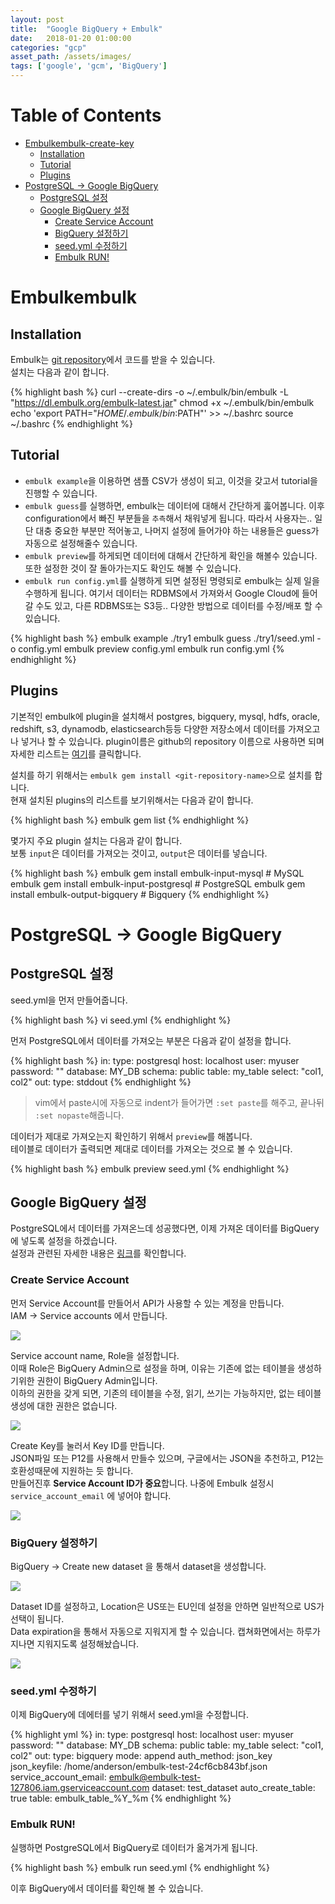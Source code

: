```yaml
---
layout: post
title:  "Google BigQuery + Embulk"
date:   2018-01-20 01:00:00
categories: "gcp"
asset_path: /assets/images/
tags: ['google', 'gcm', 'BigQuery']
---
```


# Table of Contents

- [Embulkembulk-create-key](#embulkembulk-create-key)
  - [Installation](#installation)
  - [Tutorial](#tutorial)
  - [Plugins](#plugins)
- [PostgreSQL -> Google BigQuery](#postgresql---google-bigquery)
  - [PostgreSQL 설정](#postgresql-%EC%84%A4%EC%A0%95)
  - [Google BigQuery 설정](#google-bigquery-%EC%84%A4%EC%A0%95)
    - [Create Service Account](#create-service-account)
    - [BigQuery 설정하기](#bigquery-%EC%84%A4%EC%A0%95%ED%95%98%EA%B8%B0)
    - [seed.yml 수정하기](#seedyml-%EC%88%98%EC%A0%95%ED%95%98%EA%B8%B0)
    - [Embulk RUN!](#embulk-run)


# Embulkembulk

## Installation

Embulk는 [git repository](https://github.com/embulk/embulk)에서 코드를 받을 수 있습니다.<br>
설치는 다음과 같이 합니다.

{% highlight bash %}
curl --create-dirs -o ~/.embulk/bin/embulk -L "https://dl.embulk.org/embulk-latest.jar"
chmod +x ~/.embulk/bin/embulk
echo 'export PATH="$HOME/.embulk/bin:$PATH"' >> ~/.bashrc
source ~/.bashrc
{% endhighlight %}

## Tutorial

* `embulk example`을 이용하면 샘플 CSV가 생성이 되고, 이것을 갖고서 tutorial을 진행할 수 있습니다.<br>
* `embulk guess`를 실행하면, embulk는 데이터에 대해서 간단하게 훓어봅니다. 이후 configuration에서 빠진 부분들을 `추측`해서 채워넣게 됩니다.
따라서 사용자는.. 일단 대충 중요한 부분만 적어놓고, 나머지 설정에 들어가야 하는 내용들은 guess가 자동으로 설정해줄수 있습니다.<br>
* `embulk preview`를 하게되면 데이터에 대해서 간단하게 확인을 해볼수 있습니다. 또한 설정한 것이 잘 돌아가는지도 확인도 해볼 수 있습니다.<br>
* `embulk run config.yml`를 실행하게 되면 설정된 명령되로 embulk는 실제 일을 수행하게 됩니다.
여기서 데이터는 RDBMS에서 가져와서 Google Cloud에 들어갈 수도 있고, 다른 RDBMS또는 S3등.. 다양한 방법으로 데이터를 수정/배포 할 수 있습니다.


{% highlight bash %}
embulk example ./try1
embulk guess ./try1/seed.yml -o config.yml
embulk preview config.yml
embulk run config.yml
{% endhighlight %}

## Plugins

기본적인 embulk에 plugin을 설치해서 postgres, bigquery, mysql, hdfs, oracle, redshift, s3, dynamodb, elasticsearch등등
다양한 저장소에서 데이터를 가져오고나 넣거나 할 수 있습니다. plugin이름은 github의 repository 이름으로 사용하면 되며 자세한 리스트는 [여기](http://www.embulk.org/plugins/)를 클릭합니다.

설치를 하기 위해서는 `embulk gem install <git-repository-name>`으로 설치를 합니다.<br>
현재 설치된 plugins의 리스트를 보기위해서는 다음과 같이 합니다.

{% highlight bash %}
embulk gem list
{% endhighlight %}

몇가지 주요 plugin 설치는 다음과 같이 합니다.<br>
보통 `input`은 데이터를 가져오는 것이고, `output`은 데이터를 넣습니다.

{% highlight bash %}
embulk gem install embulk-input-mysql # MySQL
embulk gem install embulk-input-postgresql # PostgreSQL
embulk gem install embulk-output-bigquery # Bigquery
{% endhighlight %}



# PostgreSQL -> Google BigQuery


## PostgreSQL 설정

seed.yml을 먼저 만들어줍니다.

{% highlight bash %}
vi seed.yml
{% endhighlight %}

먼저 PostgreSQL에서 데이터를 가져오는 부분은 다음과 같이 설정을 합니다.

{% highlight bash %}
in:
  type: postgresql
  host: localhost
  user: myuser
  password: ""
  database: MY_DB
  schema: public
  table: my_table
  select: "col1, col2"
out:
  type: stddout
{% endhighlight %}

> vim에서 paste시에 자동으로 indent가 들어가면 `:set paste`를 해주고, 끝나뒤 `:set nopaste`해줍니다.

데이터가 제대로 가져오는지 확인하기 위해서 `preview`를 해봅니다.<br>
테이블로 데이터가 출력되면 제대로 데이터를 가져오는 것으로 볼 수 있습니다.

{% highlight bash %}
embulk preview seed.yml
{% endhighlight %}

## Google BigQuery 설정

PostgreSQL에서 데이터를 가져온느데 성공했다면, 이제 가져온 데이터를 BigQuery에 넣도록 설정을 하겠습니다.<br>
설정과 관련된 자세한 내용은 [링크](https://github.com/embulk/embulk-output-bigquery)를 확인합니다.


### Create Service Account

먼저 Service Account를 만들어서 API가 사용할 수 있는 계정을 만듭니다. <br>
IAM -> Service accounts 에서 만듭니다.

<img src="{{ page.asset_path }}embulk-service-account.png" class="img-responsive img-rounded img-fluid">

Service account name, Role을 설정합니다.<br>
이때 Role은 BigQuery Admin으로 설정을 하며, 이유는 기존에 없는 테이블을 생성하기위한 권한이 BigQuery Admin입니다.<br>
이하의 권한을 갖게 되면, 기존의 테이블을 수정, 읽기, 쓰기는 가능하지만, 없는 테이블 생성에 대한 권한은 없습니다.

<img src="{{ page.asset_path }}embulk-service-account-02.png" class="img-responsive img-rounded img-fluid">

Create Key를 눌러서 Key ID를 만듭니다.<br>
JSON파일 또는 P12를 사용해서 만들수 있으며, 구글에서는 JSON을 추천하고, P12는 호환성때문에 지원하는 듯 합니다.<br>
만들어진후 **Service Account ID가 중요**합니다. 나중에 Embulk 설정시 `service_account_email` 에 넣어야 합니다.

<img src="{{ page.asset_path }}embulk-create-key.png" class="img-responsive img-rounded img-fluid">

### BigQuery 설정하기

BigQuery -> Create new dataset 을 통해서 dataset을 생성합니다.

<img src="{{ page.asset_path }}embulk-bigquery-01.png" class="img-responsive img-rounded img-fluid">

Dataset ID를 설정하고, Location은 US또는 EU인데 설정을 안하면 일반적으로 US가 선택이 됩니다. <br>
Data expiration을 통해서 자동으로 지워지게 할 수 있습니다. 캡쳐화면에서는 하루가 지나면 지워지도록 설정해놨습니다.

<img src="{{ page.asset_path }}embulk-bigquery-create-dataset.png" class="img-responsive img-rounded img-fluid">

### seed.yml 수정하기

이제 BigQuery에 데에터를 넣기 위해서 seed.yml을 수정합니다.

{% highlight yml %}
in:
  type: postgresql
  host: localhost
  user: myuser
  password: ""
  database: MY_DB
  schema: public
  table: my_table
  select: "col1, col2"
out:
  type: bigquery
  mode: append
  auth_method: json_key
  json_keyfile: /home/anderson/embulk-test-24cf6cb843bf.json
  service_account_email: embulk@embulk-test-127806.iam.gserviceaccount.com
  dataset: test_dataset
  auto_create_table: true
  table: embulk_table_%Y_%m
{% endhighlight %}

### Embulk RUN!

실행하면 PostgreSQL에서 BigQuery로 데이터가 옮겨가게 됩니다.

{% highlight bash %}
embulk run seed.yml
{% endhighlight %}


이후 BigQuery에서 데이터를 확인해 볼 수 있습니다.